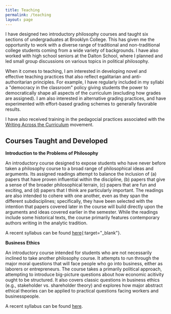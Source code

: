 ```yaml
---
title: Teaching
permalink: /teaching
layout: page
---
```


I have designed two introductory philosophy courses and taught six sections of undergraduates at Brooklyn College. This has given me the opportunity to work with a diverse range of traditional and non-traditional college students coming from a wide variety of backgrounds. I have also worked with high school seniors at the Dalton School, where I planned and led small group discussions on various topics in political philosophy.

When it comes to teaching, I am interested in developing novel and effective teaching practices that also reflect egalitarian and anti-authoritarian principles. For example, I have regularly included in my syllabi a "democracy in the classroom" policy giving students the power to democratically shape all aspects of the curriculum (excluding how grades are assigned). I am also interested in alternative grading practices, and have experimented with effort-based grading schemes to generally favorable results.

I have also received training in the pedagocial practices associated with the [Writing Across the Curriculum](https://www.jstor.org/stable/377412?seq=1#page_scan_tab_contents) movement.

## Courses Taught and Developed

**Introduction to the Problems of Philosophy**

An introductory course designed to expose students who have never before taken a philosophy course to a broad range of philosophical ideas and arguments. Its assigned readings attempt to balance the inclusion of (a) papers that have proven influential within the discipline, (b) papers that give a sense of the broader philosophical terrain, (c) papers that are fun and exciting, and (d) papers that I think are particularly important. The readings are also intended to cohere with one another, even as they span the different subdisciplines; specifically, they have been selected with the intention that papers covered later in the course will build directly upon the arguments and ideas covered earlier in the semester. While the readings include some historical texts, the course primarily features contemporary authors writing in the analytic tradition.

A recent syllabus can be found [here](/files/Intro%20Syllabus.pdf){:target="_blank"}.

**Business Ethics**

An introductory course intended for students who are not necessarily inclined to take another philosophy course. It attempts to run through the major moral questions that will face people who go into business, either as laborers or entrepreneurs. The course takes a primarily political approach, attempting to introduce big-picture questions about how economic acitivity ought to be structured. It also covers classic questions in business ethics (e.g., stakeholder vs. shareholder theory) and explores how major abstract ethical theories can be applied to practical questions facing workers and businesspeople.

A recent syllabus can be found [here](/files/Business%20Ethics%20Syllabus.pdf).
